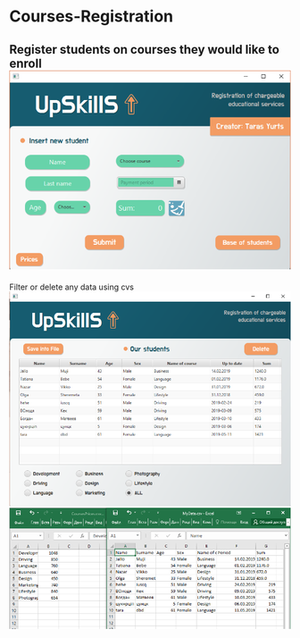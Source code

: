 # Courses-Registration
 Register students on courses they would like to enroll
![](images/Screen1.png)
-----------------------
Filter or delete any data using cvs
![](images/Screen2.png)
![](images/Screen3.png)
